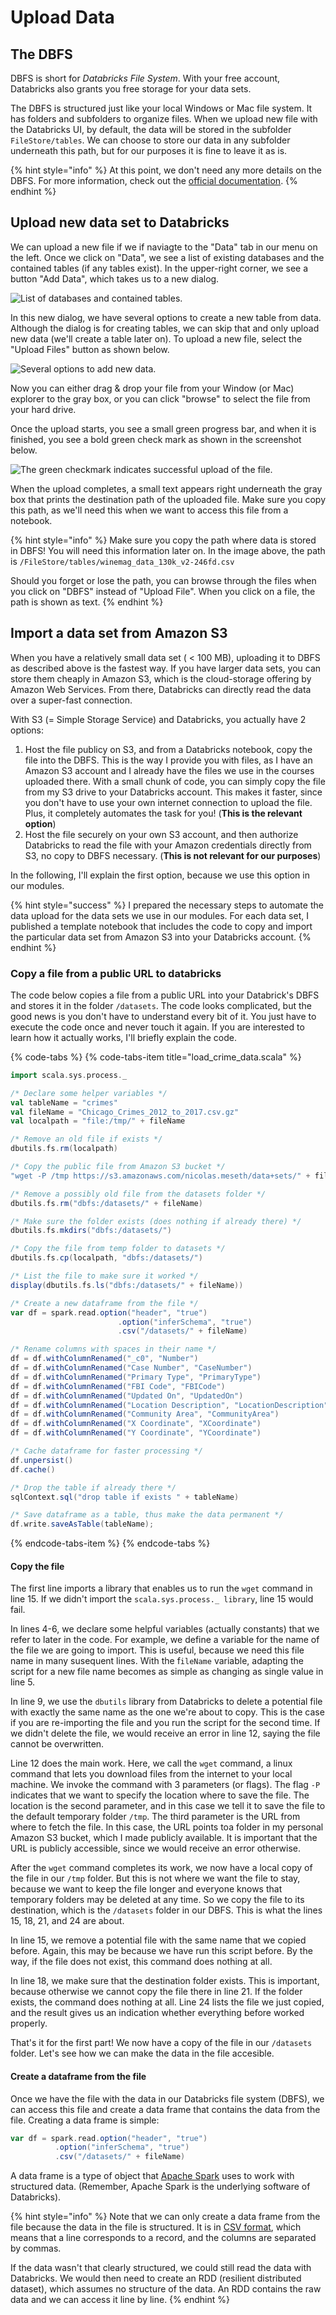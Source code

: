 # Upload Data

## The DBFS

DBFS is short for _Databricks File System_. With your free account, Databricks also grants you free storage for your data sets.

The DBFS is structured just like your local Windows or Mac file system. It has folders and subfolders to organize files. When we upload new file with the Databricks UI, by default, the data will be stored in the subfolder `FileStore/tables`. We can choose to store our data in any subfolder underneath this path, but for our purposes it is fine to leave it as is.

{% hint style="info" %}
At this point, we don't need any more details on the DBFS. For more information, check out the [official documentation](https://docs.databricks.com/user-guide/dbfs-databricks-file-system.html#dbfs).
{% endhint %}

## Upload new data set to Databricks

We can upload a new file if we if naviagte to the "Data" tab in our menu on the left. Once we click on "Data", we see a list of existing databases and the contained tables \(if any tables exist\). In the upper-right corner, we see a button "Add Data", which takes us to a new dialog.

![List of databases and contained tables.](../../../.gitbook/assets/add_data.png)

In this new dialog, we have several options to create a new table from data. Although the dialog is for creating tables, we can skip that and only upload new data \(we'll create a table later on\). To upload a new file, select the "Upload Files" button as shown below.

![Several options to add new data.](../../../.gitbook/assets/create_new_table.png)

Now you can either drag & drop your file from your Window \(or Mac\) explorer to the gray box, or you can click "browse" to select the file from your hard drive.

Once the upload starts, you see a small green progress bar, and when it is finished, you see a bold green check mark as shown in the screenshot below.

![The green checkmark indicates successful upload of the file.](../../../.gitbook/assets/upload_data.png)

When the upload completes, a small text appears right underneath the gray box that prints the destination path of the uploaded file. Make sure you copy this path, as we'll need this when we want to access this file from a notebook.

{% hint style="info" %}
Make sure you copy the path where data is stored in DBFS! You will need this information later on. In the image above, the path is `/FileStore/tables/winemag_data_130k_v2-246fd.csv`

Should you forget or lose the path, you can browse through the files when you click on "DBFS" instead of "Upload File". When you click on a file, the path is shown as text.
{% endhint %}

## Import a data set from Amazon S3

When you have a relatively small data set \( &lt; 100 MB\), uploading it to DBFS as described above is the fastest way. If you have larger data sets, you can store them cheaply in Amazon S3, which is the cloud-storage offering by Amazon Web Services. From there, Databricks can directly read the data over a super-fast connection.

With S3 \(= Simple Storage Service\) and Databricks, you actually have 2 options:

1. Host the file publicy on S3, and from a Databricks notebook, copy the file into the DBFS. This is the way I provide you with files, as I have an Amazon S3 account and I already have the files we use in the courses uploaded there. With a small chunk of code, you can simply copy the file from my S3 drive to your Databricks account. This makes it faster, since you don't have to use your own internet connection to upload the file. Plus, it completely automates the task for you! \(**This is the relevant option**\)
2. Host the file securely on your own S3 account, and then authorize Databricks to read the file with your  Amazon credentials directly from S3, no copy to DBFS necessary. \(**This is not relevant for our purposes**\)

In the following, I'll explain the first option, because we use this option in our modules.

{% hint style="success" %}
I prepared the necessary steps to automate the data upload for the data sets we use in our modules. For each data set, I published a template notebook that includes the code to copy and import the particular data set from Amazon S3 into your Databricks account.
{% endhint %}

### Copy a file from a public URL to databricks

The code below copies a file from a public URL into your Databrick's DBFS and stores it in the folder `/datasets`. The code looks complicated, but the good news is you don't have to understand every bit of it. You just have to execute the code once and never touch it again. If you are interested to learn how it actually works, I'll briefly explain the code.

{% code-tabs %}
{% code-tabs-item title="load\_crime\_data.scala" %}
```scala
import scala.sys.process._

/* Declare some helper variables */
val tableName = "crimes"
val fileName = "Chicago_Crimes_2012_to_2017.csv.gz"
val localpath = "file:/tmp/" + fileName

/* Remove an old file if exists */
dbutils.fs.rm(localpath)

/* Copy the public file from Amazon S3 bucket */
"wget -P /tmp https://s3.amazonaws.com/nicolas.meseth/data+sets/" + fileName !!

/* Remove a possibly old file from the datasets folder */
dbutils.fs.rm("dbfs:/datasets/" + fileName)

/* Make sure the folder exists (does nothing if already there) */
dbutils.fs.mkdirs("dbfs:/datasets/")

/* Copy the file from temp folder to datasets */
dbutils.fs.cp(localpath, "dbfs:/datasets/")

/* List the file to make sure it worked */
display(dbutils.fs.ls("dbfs:/datasets/" + fileName))

/* Create a new dataframe from the file */
var df = spark.read.option("header", "true") 
                        .option("inferSchema", "true")
                        .csv("/datasets/" + fileName)

/* Rename columns with spaces in their name */
df = df.withColumnRenamed("_c0", "Number")
df = df.withColumnRenamed("Case Number", "CaseNumber")
df = df.withColumnRenamed("Primary Type", "PrimaryType")
df = df.withColumnRenamed("FBI Code", "FBICode")
df = df.withColumnRenamed("Updated On", "UpdatedOn")
df = df.withColumnRenamed("Location Description", "LocationDescription")
df = df.withColumnRenamed("Community Area", "CommunityArea")
df = df.withColumnRenamed("X Coordinate", "XCoordinate")
df = df.withColumnRenamed("Y Coordinate", "YCoordinate")

/* Cache dataframe for faster processing */
df.unpersist()
df.cache()

/* Drop the table if already there */
sqlContext.sql("drop table if exists " + tableName)

/* Save dataframe as a table, thus make the data permanent */
df.write.saveAsTable(tableName);
```
{% endcode-tabs-item %}
{% endcode-tabs %}

#### Copy the file

The first line imports a library that enables us to run the `wget` command in line 15. If we didn't import the `scala.sys.process._ library`, line 15 would fail.

In lines 4-6, we declare some helpful variables \(actually constants\) that we refer to later in the code. For example, we define a variable for the name of the file we are going to import. This is useful, because we need this file name in many susequent lines. With the f`ileName` variable, adapting the script for a new file name becomes as simple as changing as single value in line 5.

In line 9, we use the `dbutils` library from Databricks to delete a potential file with exactly the same name as the one we're about to copy. This is the case if you are re-importing the file and you run the script for the second time. If we didn't delete the file, we would receive an error in line 12, saying the file cannot be overwritten.

Line 12 does the main work. Here, we call the `wget` command, a linux command that lets you download files from the internet to your local machine. We invoke the command with 3 parameters \(or flags\). The flag `-P` indicates that we want to specify the location where to save the file. The location is the second parameter, and in this case we tell it to save the file to the default temporary folder `/tmp`. The third parameter is the URL from where to fetch the file. In this case, the URL points toa folder in my personal Amazon S3 bucket, which I made publicly available. It is important that the URL is publicly accessible, since we would receive an error otherwise.

After the `wget` command completes its work, we now have a local copy of the file in our `/tmp` folder. But this is not where we want the file to stay, because we want to keep the file longer and everyone knows that temporary folders may be deleted at any time. So we copy the file to its destination, which is the `/datasets` folder in our DBFS. This is what the lines 15, 18, 21, and 24 are about.

In line 15, we remove a potential file with the same name that we copied before. Again, this may be because we have run this script before. By the way, if the file does not exist, this command does nothing at all.

In line 18, we make sure that the destination folder exists. This is important, because otherwise we cannot copy the file there in line 21. If the folder exists, the command does nothing at all. Line 24 lists the file we just copied, and the result gives us an indication whether everything before worked properly.

That's it for the first part! We now have a copy of the file in our `/datasets` folder. Let's see how we can make the data in the file accesible.

#### Create a dataframe from the file

Once we have the file with the data in our Databricks file system \(DBFS\), we can access this file and create a data frame that contains the data from the file. Creating a data frame is simple:

```scala
var df = spark.read.option("header", "true") 
          .option("inferSchema", "true")
          .csv("/datasets/" + fileName)
```

A data frame is a type of object that [Apache Spark](https://winf-hsos.gitbook.io/module/~/drafts/-LJNRAhUNytf0xgugkpq/primary/information-management/challenge-1-explore-new-dataset/02-upload-data/overview#apache-spark) uses to work with structured data. \(Remember, Apache Spark is the underlying software of Databricks\).

{% hint style="info" %}
Note that we can only create a data frame from the file because the data in the file is structured. It is in [CSV format](../data-sets/data-formats.md#comma-separated-values-csv), which means that a line corresponds to a record, and the columns are separated by commas.

If the data wasn't that clearly structured, we could still read the data with Databricks. We would then need to create an RDD \(resilient distributed dataset\), which assumes no structure of the data. An RDD contains the raw data and we can access it line by line.
{% endhint %}


